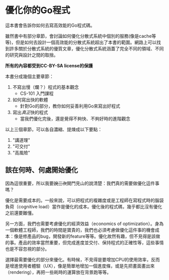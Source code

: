 # 優化你的Go程式

這本書會告訴你如何去寫高效能的Go程式碼。

雖然書中有部分章節，會討論如何優化分散式系統中個別的服務(像是cache等等)，但是如何去設計一個高效能的分散式系統超出了本書的範圍。網路上可以找到許多關於分散式系統的優質文章，優化分散式系統涵蓋了完全不同的領域、不同的研究與設計之間的取捨。

**所有的內容都受到CC-BY-SA license的保護**

本書分成幾個主要章節：
1. 不寫出慢（爛？）程式的基本觀念
    * CS-101 入門課程
2. 如何寫出快的軟體
    * 針對Go的部分，教你如何妥善利用Go來寫出好程式
3. 寫出*真正*快的程式
    * 當我們優化完後，還是覺得不夠快、不夠好時的進階觀念

以上三個章節，可以各自濃縮、提煉成以下要點：
1. "講道理"
2. "可交付"
3. "高風險"

## 該在何時、何處開始優化
因為這很重要，所以我要~~說三次~~開門見山的說清楚：我們真的需要做優化這件事嗎？

優化是需要成本的。一般來說，可以把程式的複雜度或是工程師在寫程式時的腦袋負荷（cognitive load）當作是優化的成本。優化後的程式碼，幾乎都比沒有優化之前還要難懂。

另一方面，我們也需要考慮優化的經濟效益（economics of optimization）。身為一個軟體工程師，我們的時間是寶貴的，我們也必須考慮做優化這件事的機會成本：像是修產品的bug，開發新的feature等等。優化故然有趣，但不見得是該做的事。產品的效率當然重要，但完成進度並交付、保持程式的正確性等，這些事情也是不容忽視的部分。

選擇最需要優化的部分來優化。有時候，不見得是要增加CPU的使用效率，反而是增進使用者體驗（UX），像是簡單地增加一個進度條，或是先把畫面畫出來（rendering），再把一些耗時的運算放在背景跑等等。

